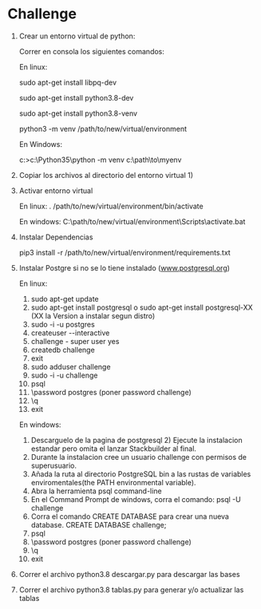 # Challenge 

1) Crear un entorno virtual de python:

	Correr en consola los siguientes comandos:

	En linux:

	sudo apt-get install libpq-dev

	sudo apt-get install python3.8-dev

	sudo apt-get install python3.8-venv

	python3 -m venv /path/to/new/virtual/environment


	En Windows:

	c:\>c:\Python35\python -m venv c:\path\to\myenv

2) Copiar los archivos al directorio del entorno virtual
	1)


4) Activar entorno virtual

	En linux:
	. /path/to/new/virtual/environment/bin/activate

	En windows:
	C:\path/to/new/virtual/environment\Scripts\activate.bat

3) Instalar Dependencias

	pip3 install -r /path/to/new/virtual/environment/requirements.txt


4) Instalar Postgre si no se lo tiene instalado (www.postgresql.org)
       

	En linux:
	1) sudo apt-get update
	2) sudo apt-get install postgresql o sudo apt-get install postgresql-XX (XX la Version a instalar segun distro)
	3) sudo -i -u postgres
 	4) createuser --interactive
	5) challenge - super user yes
	6) createdb challenge
	7) exit
	8) sudo adduser challenge
	9) sudo -i -u challenge
	10) psql 
	11) \password postgres (poner password challenge)
	12) \q
	13) exit


	En windows:
	1) Descarguelo de la pagina de postgresql
    	2) Ejecute la instalacion estandar pero omita el lanzar Stackbuilder al final.
	3) Durante la instalacion cree un usuario challenge con permisos de superusuario.
	4) Añada la ruta al directorio PostgreSQL bin a las rustas de variables enviromentales(the PATH environmental variable).
	5) Abra la herramienta psql command-line
   	6) En el Command Prompt de windows, corra el comando: psql -U challenge
	7) Corra el comando CREATE DATABASE para crear una nueva database. CREATE DATABASE challenge;
	8) psql 
	9) \password postgres (poner password challenge)
	10) \q
	11) exit

5) Correr el archivo python3.8 descargar.py para descargar las bases
6) Correr el archivo python3.8 tablas.py para generar y/o actualizar las tablas
